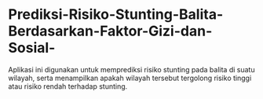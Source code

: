# Prediksi-Risiko-Stunting-Balita-Berdasarkan-Faktor-Gizi-dan-Sosial-
Aplikasi ini digunakan untuk memprediksi risiko stunting pada balita di suatu wilayah, serta menampilkan apakah wilayah tersebut tergolong risiko tinggi atau risiko rendah terhadap stunting.
